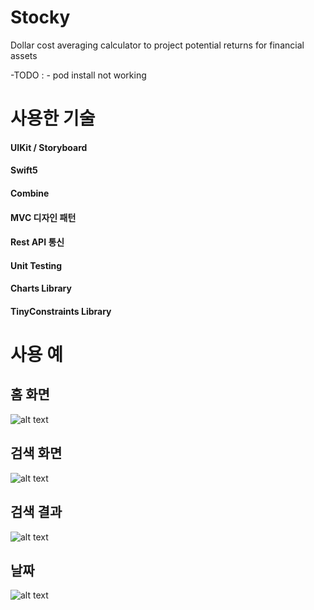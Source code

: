 # Stocky
Dollar cost averaging calculator to project potential returns for financial assets

-TODO : - pod install not working

# 사용한 기술
#### UIKit / Storyboard

#### Swift5

#### Combine

#### MVC 디자인 패턴

#### Rest API 통신

#### Unit Testing

#### Charts Library

#### TinyConstraints Library


# 사용 예
## 홈 화면
![alt text](https://github.com/junbangg/Stocky/blob/main/img/1.png?raw=true)


## 검색 화면
![alt text](https://github.com/junbangg/Stocky/blob/main/img/2.png?raw=true)

## 검색 결과
![alt text](https://github.com/junbangg/Stocky/blob/main/img/3.png?raw=true)


## 날짜 
![alt text](https://github.com/junbangg/Stocky/blob/main/img/4.png?raw=true)
